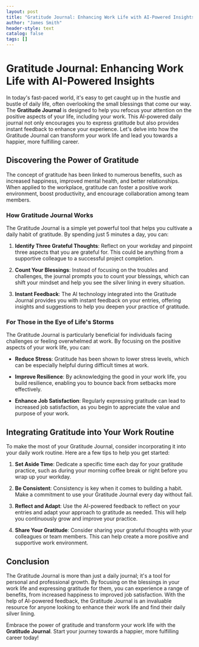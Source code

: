 ```yaml
---
layout: post
title: "Gratitude Journal: Enhancing Work Life with AI-Powered Insights"
author: "James Smith"
header-style: text
catalog: false
tags: []
---
```


# Gratitude Journal: Enhancing Work Life with AI-Powered Insights

In today's fast-paced world, it's easy to get caught up in the hustle and bustle of daily life, often overlooking the small blessings that come our way. The **Gratitude Journal** is designed to help you refocus your attention on the positive aspects of your life, including your work. This AI-powered daily journal not only encourages you to express gratitude but also provides instant feedback to enhance your experience. Let's delve into how the Gratitude Journal can transform your work life and lead you towards a happier, more fulfilling career.

## Discovering the Power of Gratitude

The concept of gratitude has been linked to numerous benefits, such as increased happiness, improved mental health, and better relationships. When applied to the workplace, gratitude can foster a positive work environment, boost productivity, and encourage collaboration among team members.

### How Gratitude Journal Works

The Gratitude Journal is a simple yet powerful tool that helps you cultivate a daily habit of gratitude. By spending just 5 minutes a day, you can:

1. **Identify Three Grateful Thoughts**: Reflect on your workday and pinpoint three aspects that you are grateful for. This could be anything from a supportive colleague to a successful project completion.

2. **Count Your Blessings**: Instead of focusing on the troubles and challenges, the journal prompts you to count your blessings, which can shift your mindset and help you see the silver lining in every situation.

3. **Instant Feedback**: The AI technology integrated into the Gratitude Journal provides you with instant feedback on your entries, offering insights and suggestions to help you deepen your practice of gratitude.

### For Those in the Eye of Life's Storms

The Gratitude Journal is particularly beneficial for individuals facing challenges or feeling overwhelmed at work. By focusing on the positive aspects of your work life, you can:

- **Reduce Stress**: Gratitude has been shown to lower stress levels, which can be especially helpful during difficult times at work.

- **Improve Resilience**: By acknowledging the good in your work life, you build resilience, enabling you to bounce back from setbacks more effectively.

- **Enhance Job Satisfaction**: Regularly expressing gratitude can lead to increased job satisfaction, as you begin to appreciate the value and purpose of your work.

## Integrating Gratitude into Your Work Routine

To make the most of your Gratitude Journal, consider incorporating it into your daily work routine. Here are a few tips to help you get started:

1. **Set Aside Time**: Dedicate a specific time each day for your gratitude practice, such as during your morning coffee break or right before you wrap up your workday.

2. **Be Consistent**: Consistency is key when it comes to building a habit. Make a commitment to use your Gratitude Journal every day without fail.

3. **Reflect and Adapt**: Use the AI-powered feedback to reflect on your entries and adapt your approach to gratitude as needed. This will help you continuously grow and improve your practice.

4. **Share Your Gratitude**: Consider sharing your grateful thoughts with your colleagues or team members. This can help create a more positive and supportive work environment.

## Conclusion

The Gratitude Journal is more than just a daily journal; it's a tool for personal and professional growth. By focusing on the blessings in your work life and expressing gratitude for them, you can experience a range of benefits, from increased happiness to improved job satisfaction. With the help of AI-powered feedback, the Gratitude Journal is an invaluable resource for anyone looking to enhance their work life and find their daily silver lining.

Embrace the power of gratitude and transform your work life with the **Gratitude Journal**. Start your journey towards a happier, more fulfilling career today!